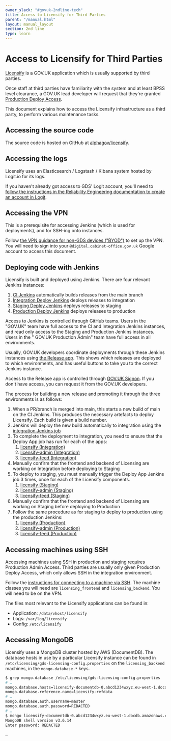 ```yaml
---
owner_slack: "#govuk-2ndline-tech"
title: Access to Licensify for Third Parties
parent: "/manual.html"
layout: manual_layout
section: 2nd line
type: learn
---
```


# Access to Licensify for Third Parties

[Licensify](/manual/licensing.html) is a GOV.UK application which is usually supported by third parties.

Once staff at third parties have familiarity with the system and at least BPSS level clearance, a GOV.UK lead developer will request that they're granted [Production Deploy Access](/manual/rules-for-getting-production-access.html#production-deploy-access).

This document explains how to access the Licensify infrastructure as a third party, to perform various maintenance tasks.

## Accessing the source code

The source code is hosted on GitHub at [alphagov/licensify](https://github.com/alphagov/licensify).

## Accessing the logs

Licensify uses an Elasticsearch / Logstash / Kibana system hosted by Logit.io for its logs.

If you haven't already got access to GDS' Logit account, you'll need to [follow the instructions in the Reliability Engineering documentation to create an account in Logit](https://reliability-engineering.cloudapps.digital/logging.html#get-started-with-logit).

## Accessing the VPN

This is a prerequisite for accessing Jenkins (which is used for deployments), and for SSH-ing onto instances.

Follow [the VPN guidance for non-GDS devices ("BYOD")](https://docs.google.com/document/d/150JX1xiWdXY29ahcYUMb05Si-hEAZvtkGAKojT9Rjis/edit)
to set up the VPN. You will need to sign into your `@digital.cabinet-office.gov.uk` Google account to access this document.

## Deploying code with Jenkins

Licensify is built and deployed using Jenkins. There are four relevant Jenkins instances:

1. [CI Jenkins](https://ci.integration.publishing.service.gov.uk/job/licensify/) automatically builds releases from the main branch
2. [Integration Deploy Jenkins](https://deploy.integration.publishing.service.gov.uk/) deploys releases to integration
3. [Staging Deploy Jenkins](https://deploy.blue.staging.govuk.digital/) deploys releases to staging
4. [Production Deploy Jenkins](https://deploy.blue.production.govuk.digital/) deploys releases to production

Access to Jenkins is controlled through GitHub teams. Users in the "GOV.UK" team have full access to the CI and
Integration Jenkins instances, and read only access to the Staging and Production Jenkins instances. Users in the "
GOV.UK Production Admin" team have full access in all environments.

Usually, GOV.UK developers coordinate deployments through these Jenkins instances using
[the Release app](https://release.publishing.service.gov.uk/applications). This shows which releases are deployed to
which environments, and has useful buttons to take you to the correct Jenkins instance.

Access to the Release app is controlled through [GOV.UK Signon](https://github.com/alphagov/signon). If you don't have access, you can request it from the
GOV.UK developers.

The process for building a new release and promoting it through the three
environments is as follows:

1. When a PR/branch is merged into main, this starts a new build of main on the CI Jenkins. This produces the
   necessary artefacts to deploy Licensify. Each build is given a build number.
1. Jenkins will deploy the new build automatically to integration using the
   [integration Jenkins job](https://deploy.integration.publishing.service.gov.uk/job/Deploy_App/)
1. To complete the deployment to integration, you need to ensure that the Deploy App job has run for each of the apps:
   1. [licensify (Integration)](https://deploy.integration.publishing.service.gov.uk/job/Deploy_App/parambuild?TARGET_APPLICATION=licensify)
   1. [licensify-admin (Integration)](https://deploy.integration.publishing.service.gov.uk/job/Deploy_App/parambuild?TARGET_APPLICATION=licensify-admin)
   1. [licensify-feed (Integration)](https://deploy.integration.publishing.service.gov.uk/job/Deploy_App/parambuild?TARGET_APPLICATION=licensify-feed)
1. Manually confirm that the frontend and backend of Licensing are working on Integration before deploying to Staging
1. To deploy to staging, you must manually trigger the Deploy App Jenkins job 3 times, once for each of the Licensify
   components.
   1. [licensify (Staging)](https://deploy.blue.staging.govuk.digital/job/Deploy_App/parambuild?TARGET_APPLICATION=licensify)
   1. [licensify-admin (Staging)](https://deploy.blue.staging.govuk.digital/job/Deploy_App/parambuild?TARGET_APPLICATION=licensify-admin)
   1. [licensify-feed (Staging)](https://deploy.blue.staging.govuk.digital/job/Deploy_App/parambuild?TARGET_APPLICATION=licensify-feed)
1. Manually confirm that the frontend and backend of Licensing are working on Staging before deploying to Production
1. Follow the same procedure as for staging to deploy to production using the production Jenkins:
   1. [licensify (Production)](https://deploy.blue.production.govuk.digital/job/Deploy_App/parambuild?TARGET_APPLICATION=licensify)
   1. [licensify-admin (Production)](https://deploy.blue.production.govuk.digital/job/Deploy_App/parambuild?TARGET_APPLICATION=licensify-admin)
   1. [licensify-feed (Production)](https://deploy.blue.production.govuk.digital/job/Deploy_App/parambuild?TARGET_APPLICATION=licensify-feed)

## Accessing machines using SSH

Accessing machines using SSH in production and staging requires Production Admin Access. Third parties are usually only given Production Deploy Access, which only allows SSH in the integration environment.

Follow the [instructions for connecting to a machine via SSH](/manual/howto-ssh-to-machines.html#connecting-with-plain-ssh). The machine classes you will need are `licensing_frontend` and `licensing_backend`. You will need to be on the VPN.

The files most relevant to the Licensify applications can be found in:

* Application: `/data/vhost/licensify`
* Logs: `/var/log/licensify`
* Config: `/etc/licensify`

## Accessing MongoDB

Licensify uses a MongoDB cluster hosted by AWS (DocumentDB). The database hosts in use by a particular Licensify instance can be found in `/etc/licensing/gds-licensing-config.properties` on the `licensing_backend` machines, in the `mongo.database.*` keys.

```sh
$ grep mongo.database /etc/licensing/gds-licensing-config.properties
# …
mongo.database.hosts=licensify-documentdb-0.abcd1234wxyz.eu-west-1.docdb.amazonaws.com,licensify-documentdb-1.abcd1234wxyz.eu-west-1.docdb.amazonaws.com,licensify-documentdb-2.abcd1234wxyz.eu-west-1.docdb.amazonaws.com
mongo.database.reference.name=licensify-refdata
# …
mongo.database.auth.username=master
mongo.database.auth.password=REDACTED
# …
$ mongo licensify-documentdb-0.abcd1234wxyz.eu-west-1.docdb.amazonaws.com/licensify-refdata -u master
MongoDB shell version v3.6.14
Enter password: REDACTED

…
```
